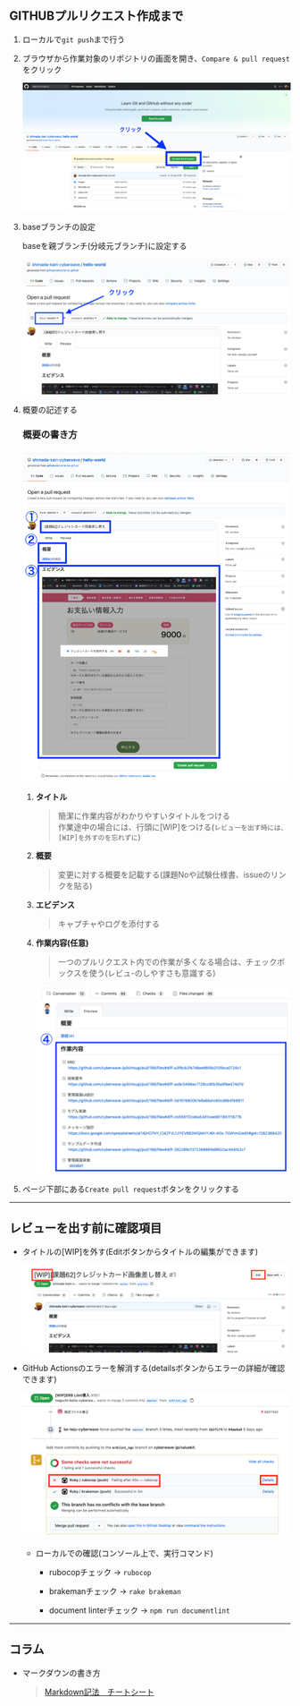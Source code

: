 ## GITHUBプルリクエスト作成まで

  1. ローカルで`git push`まで行う

  1. ブラウザから作業対象のリポジトリの画面を開き、`Compare & pull request`をクリック

     ![プルリクエスト作成](./images/20200911_pullrequest_create.png)

  1. baseブランチの設定

     baseを親ブランチ(分岐元ブランチ)に設定する

      ![プルリクエスト作成](./images/20200911_pullrequest_base_branch.png)

  1. 概要の記述する

     ### 概要の書き方

      ![概要の書き方](./images/20200911_pullrequest_detail_note.png)

      1. **タイトル**

         > 簡潔に作業内容がわかりやすいタイトルをつける<br>
         > 作業途中の場合には、行頭に[WIP]をつける(`レビューを出す時には、[WIP]を外すのを忘れずに`)

      2. **概要**

         > 変更に対する概要を記載する(課題Noや試験仕様書、issueのリンクを貼る)

      3. **エビデンス**

         > キャプチャやログを添付する

      4. **作業内容(任意)**

         > 一つのプルリクエスト内での作業が多くなる場合は、チェックボックスを使う(レビュ-のしやすさも意識する)

         ![概要の書き方](./images/20200911_pullrequest_detail_note_column.png)

  1. ページ下部にある`Create pull request`ボタンをクリックする


-----------------------------------------------------------------

## レビューを出す前に確認項目

  * タイトルの[WIP]を外す(Editボタンからタイトルの編集ができます)

    ![remove_WIP](./images/20200911_github_remove_wip.png)

  * GitHub Actionsのエラーを解消する(detailsボタンからエラーの詳細が確認できます)

    ![github-action-failed](./images/20200911_github-action_failed.png)

    * ローカルでの確認(コンソール上で、実行コマンド)

      * rubocopチェック → `rubocop`

      * brakemanチェック → `rake brakeman`

      * document linterチェック → `npm run documentlint`

------------------------------------------------------------------

## コラム

  * マークダウンの書き方

    > [Markdown記法　チートシート](https://qiita.com/Qiita/items/c686397e4a0f4f11683d)





